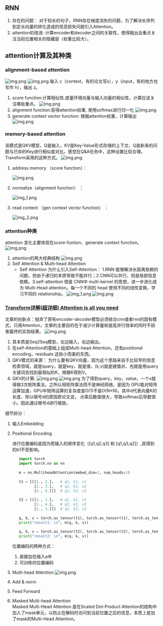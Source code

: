 ## RNN
1. 存在的问题： 对于较长的句子，RNN存在梯度消失的问题，为了解决长序列到定长向量的转化造成的信息损失问题引入Attention。
2. attention的改进: 计算encoder和decoder之间的关联性，使得输出会重点关注当前位置相关的隐藏层（权重比较大）。

## attention计算及其种类
### alignment-based attention 
![img.png](../img/attention_model.png)
![img.png](../img/attention.png)
输入 c（context，有的论文写s），y（input，有的地方也写作 h），输出 z。
1. score function:计算相似性.度量环境向量与输入向量的相似性，计算应该关注哪些重点。
   ![img.png](../img/score_function.png)
2. alignment function:获得attention权重, 使用softmax进行归一化
   ![img.png](../img/alignment.png)
3. generate context vector function: 根据attention权重，计算输出
   ![img.png](../img/generate_vector.png)

### memory-based attention
该模式是QKV模型，Q是输入，KV是Key-Value形式存储的上下文，Q是新来的问题与已存的Key进行相似度对比。感觉在Q&A任务中，这种设置比较合理。Transform采用的这种方式。
![img.png](../img/QKV.png)
1. address memory （score function）：
   
   ![img.png](../img/qkv1.png)
2. normalize（alignment function） ：
   
   ![img_1.png](../img/qkv2.png)
3. read content （gen context vector function） ：
   
   ![img_2.png](../img/qkv3.png)

### attention种类
attention 变化主要体现在score-funtion、generate context function。
![img.png](../img/attention_kind.png)
1. attention的两大经典结构
![img.png](../img/attention_ludong.png)
2. Self Attention & Multi-head Attention
   + Self Attention
      为什么引入Self-Attention： 1.RNN 能够解决长距离依赖的问题，但由于递归的本质导致不能并行；2.CNN可以并行，但是局部信息依赖。3.self-attention 借鉴 CNN中 multi-kernel 的思想，进一步进化成为 Multi-Head attention。每一个不同的 head 使用不同的线性变换，学习不同的 relationship。
     ![img_1.png](../img/RNN_abstraction.png)
     ![img.png](../img/self-attention.png)
### [Transform详解(超详细) Attention is all you need](https://zhuanlan.zhihu.com/p/63191028)
文章的创新点：抛弃了原有encoder-decoder模型必须结合cnn或者rnn的固有模式，只用Attention，文章的主要目的在于减少计算量和提高并行效率的同时不损害最终的实验结果。
![img.png](transformer.png)
1. 其本质是Seq2Seq模型，左边输入，右边输出。
2. 在self-Attention的基础上组成Multi-head Attention，还有positional encoding，residuals 这些小而美的东西。
3. QKV模式的来源：
   为什么要有QKV向量，因为这个思路来自于比较早的信息检索领域，就是query，就是key，就是值，(k,v)就是键值对、也就是用query关键词去找到最相似的K，根据K得到V。
4. QKV的计算: 
    ![img.png](../img/QKV-attention.png)
   ![img.png](../img/QKV-attention2.png)
   为了得到query，key，value，一个x就得做3次矩阵乘法，之所以用矩阵乘法而不是神经网络，是因为
   GPU能对矩阵运算加速，GPU中矩阵运算的复杂度是O(1)不是O(N*N)。其中d代表向量K的长度，除以根号d的原因原论文说，
   点乘后数值很大，导致softmax后导数很小。因此通过根号d进行缩放。

细节拆分：
1. 输入Embedding
2. Positional Encoding
   
   进行位置编码是因为若输入的顺序变化（[q1,q2,q3] 和 [q1,q3,q2]）,其得到的b1不受影响。
   ```python
      import torch
      import torch.nn as nn
      
      m = nn.MultiheadAttention(embed_dim=2, num_heads=1)
      
      t1 = [[[1., 2.],   # q1, k1, v1
             [2., 3.],   # q2, k2, v2
             [3., 4.]]]  # q3, k3, v3
      
      t2 = [[[1., 2.],   # q1, k1, v1
             [3., 4.],   # q3, k3, v3
             [2., 3.]]]  # q2, k2, v2
      
      q, k, v = torch.as_tensor(t1), torch.as_tensor(t1), torch.as_tensor(t1)
      print("result1: \n", m(q, k, v))
      
      q, k, v = torch.as_tensor(t2), torch.as_tensor(t2), torch.as_tensor(t2)
      print("result2: \n", m(q, k, v))

   ```
   位置编码的两种方式：
   1. 直接加在输入a中
   2. 可训练的位置编码
3. Multi-head Attention
   ![img.png](../img/Multi-Attention.png)
4. Add & norm
5. Feed Forward
6. Masked Multi-head Attention  
   Masked Multi-Head Attention 是在Scaled Dot-Product Attention的结构中加入了mask单元，以防止在解码时访问到当前位置之后的信息，本质上是加了mask的Multi-Head Attention。

   


